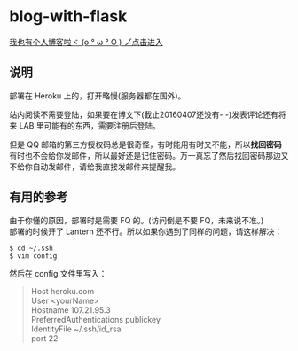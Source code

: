 # blog-with-flask  
  
[我也有个人博客啦ヾ (o ° ω ° O ) ノ゙点击进入](https://zhaowenyi.herokuapp.com/)  
  
## 说明  
部署在 Heroku 上的，打开略慢(服务器都在国外)。  
  
站内阅读不需要登陆，如果要在博文下(截止20160407还没有- -)发表评论还有将来 LAB 里可能有的东西，需要注册后登陆。  
  
但是 QQ 邮箱的第三方授权码总是很奇怪，有时能用有时又不能，所以**找回密码**有时也不会给你发邮件，所以最好还是记住密码。万一真忘了然后找回密码那边又不给你自动发邮件，请给我直接发邮件来提醒我。  
  
## 有用的参考  
由于你懂的原因，部署时是需要 FQ 的。(访问倒是不要 FQ，未来说不准。)  
部署的时候开了 Lantern 还不行。所以如果你遇到了同样的问题，请这样解决：  
  
    $ cd ~/.ssh  
    $ vim config  
      
然后在  config 文件里写入：  
> Host heroku.com  
> User \<yourName\>  
> Hostname 107.21.95.3  
> PreferredAuthentications publickey  
> IdentityFile ~/.ssh/id_rsa  
> port 22  
 
  
